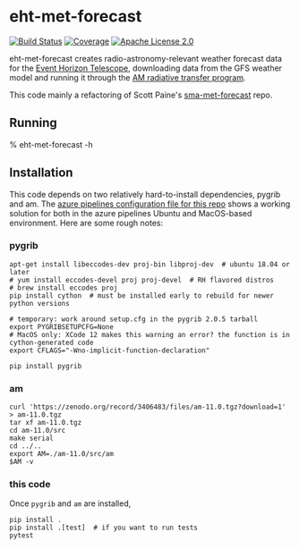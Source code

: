 # eht-met-forecast

[![Build Status](https://dev.azure.com/lindahl0577/eht-met-forecast/_apis/build/status/lindahl0577.eht-met-forecast?branchName=main)](https://dev.azure.com/lindahl0577/eht-met-forecast/_build/latest?definitionId=3&branchName=main) [![Coverage](https://coveralls.io/repos/github/wumpus/eht-met-forecast/badge.svg?branch=main)](https://coveralls.io/github/wumpus/eht-met-forecast?branch=main) [![Apache License 2.0](https://img.shields.io/github/license/wumpus/eht-met-forecast.svg)](LICENSE)

eht-met-forecast creates radio-astronomy-relevant weather forecast
data for the
[Event Horizon Telescope](https://eventhorizontelescope.org/),
downloading data from the
GFS weather model and running it through the
[AM radiative transfer program](https://doi.org/10.5281/zenodo.640645).

This code mainly a refactoring of
Scott Paine's
[sma-met-forecast](https://github.com/Smithsonian/sma-met-forecast) repo.

## Running

% eht-met-forecast -h

## Installation

This code depends on two relatively hard-to-install dependencies,
pygrib and am. The [azure pipelines configuration file for this repo](azure-pipelines.yml)
shows a working solution for both in the azure pipelines Ubuntu and MacOS-based environment. Here
are some rough notes:

### pygrib

```
apt-get install libeccodes-dev proj-bin libproj-dev  # ubuntu 18.04 or later
# yum install eccodes-devel proj proj-devel  # RH flavored distros
# brew install eccodes proj
pip install cython  # must be installed early to rebuild for newer python versions

# temporary: work around setup.cfg in the pygrib 2.0.5 tarball
export PYGRIBSETUPCFG=None
# MacOS only: XCode 12 makes this warning an error? the function is in cython-generated code
export CFLAGS="-Wno-implicit-function-declaration"

pip install pygrib
```

### am

```
curl 'https://zenodo.org/record/3406483/files/am-11.0.tgz?download=1' > am-11.0.tgz
tar xf am-11.0.tgz
cd am-11.0/src
make serial
cd ../..
export AM=./am-11.0/src/am
$AM -v
```

### this code

Once `pygrib` and `am` are installed,

```
pip install .
pip install .[test]  # if you want to run tests
pytest
```
